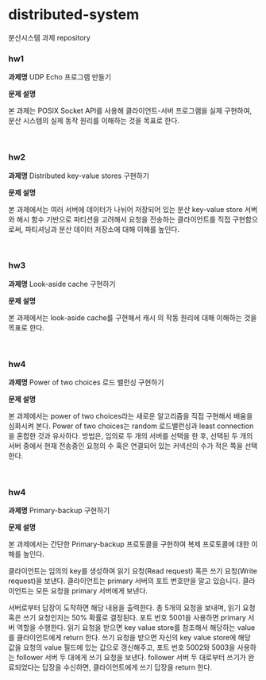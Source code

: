 # distributed-system
분산시스템 과제 repository

### hw1
**과제명**  UDP Echo 프로그램 만들기

**문제 설명**

본 과제는 POSIX Socket API를 사용해 클라이언트-서버 프로그램을 실제 구현하여, 분산 시스템의 실제 동작
원리를 이해하는 것을 목표로 한다.

<br>

### hw2

**과제명**  Distributed key-value stores 구현하기

**문제 설명**

본 과제에서는 여러 서버에 데이터가 나뉘어 저장되어 있는 분산 key-value store 서버와 해시 함수 기반으로 파티션을 고려해서 요청을 전송하는 클라이언트를 직접 구현함으로써, 파티셔닝과 분산 데이터 저장소에 대해 이해를 높인다.

<br>

### hw3

**과제명**  Look-aside cache 구현하기

**문제 설명**

본 과제에서는 look-aside cache를 구현해서 캐시 의 작동 원리에 대해 이해하는 것을 목표로 한다. 

<br>

### hw4

**과제명**  Power of two choices 로드 밸런싱 구현하기

**문제 설명**

본 과제에서는 power of two choices라는 새로운 알고리즘을 직접 구현해서 배움을 심화시켜 본다. Power of two choices는 random 로드밸런싱과 least connection을 혼합한 것과 유사하다. 방법은, 임의로 두 개의 서버를 선택을 한 후, 선택된 두 개의 서버 중에서 현재 전송중인 요청의 수 혹은 연결되어 있는 커넥션의 수가 적은 쪽을 선택한다.

<br>

### hw4

**과제명**  Primary-backup 구현하기

**문제 설명**

본 과제에서는 간단한 Primary-backup 프로토콜을 구현하여 복제 프로토콜에 대한 이해를 높인다. 

클라이언트는 임의의 key를 생성하여 읽기 요청(Read request) 혹은 쓰기 요청(Write request)을 보낸다. 클라이언트는 primary 서버의 포트 번호만을 알고 있습니다. 클라이언트는 모든 요청을 primary 서버에게 보낸다.

서버로부터 답장이 도착하면 해당 내용을 출력한다. 총 5개의 요청을 보내며, 읽기 요청 혹은 쓰기 요청인지는 50% 확률로 결정된다. 포트 번호 5001을 사용하면 primary 서버 역할을 수행한다. 읽기 요청을 받으면 key value store를 참조해서 해당하는 value를 클라이언트에게 return 한다. 쓰기 요청을 받으면 자신의 key value store에 해당 값을 요청의 value 필드에 있는 값으로 갱신해주고, 포트 번호 5002와 5003을 사용하는 follower 서버 두 대에게 쓰기 요청을 보낸다. follower 서버 두 대로부터 쓰기가 완료되었다는 답장을 수신하면, 클라이언트에게 쓰기 답장을 return 한다.
